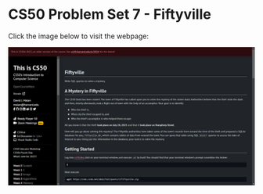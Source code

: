 # CS50 Problem Set 7 - Fiftyville

Click the image below to visit the webpage:

[![CS50 Problem Set](ville.png)](https://cs50.harvard.edu/x/2023/psets/7/fiftyville/)